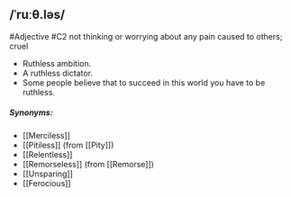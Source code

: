 ## /ˈruːθ.ləs/
#Adjective
#C2
not thinking or worrying about any pain caused to others; cruel

- Ruthless ambition.
- A ruthless dictator.
- Some people believe that to succeed in this world you have to be ruthless.

##### Synonyms:
- [[Merciless]]
- [[Pitiless]] (from [[Pity]])
- [[Relentless]]
- [[Remorseless]] (from [[Remorse]])
- [[Unsparing]]
- [[Ferocious]]